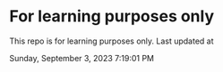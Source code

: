 # For learning purposes only
This repo is for learning purposes only.
Last updated at

Sunday, September 3, 2023 7:19:01 PM

